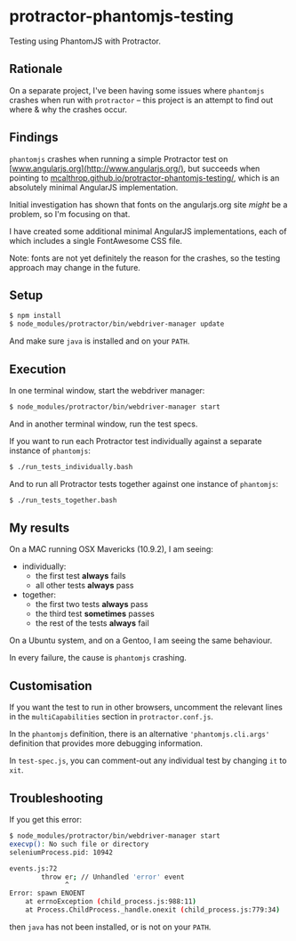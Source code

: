 protractor-phantomjs-testing
============================

Testing using PhantomJS with Protractor.


## Rationale

On a separate project, I've been having some issues where `phantomjs` crashes when run with `protractor` – this project is an attempt to find out where & why the crashes occur.

## Findings

`phantomjs` crashes when running a simple Protractor test on [www.angularjs.org](http://www.angularjs.org/), but succeeds when pointing to [mcalthrop.github.io/protractor-phantomjs-testing/](http://mcalthrop.github.io/protractor-phantomjs-testing/), which is an absolutely minimal AngularJS implementation.

Initial investigation has shown that fonts on the angularjs.org site _might_ be a problem, so I'm focusing on that.

I have created some additional minimal AngularJS implementations, each of which includes a single FontAwesome CSS file.

Note: fonts are not yet definitely the reason for the crashes, so the testing approach may change in the future.

## Setup

``` sh
$ npm install
$ node_modules/protractor/bin/webdriver-manager update
```

And make sure `java` is installed and on your `PATH`.

## Execution

In one terminal window, start the webdriver manager:
``` sh
$ node_modules/protractor/bin/webdriver-manager start
```

And in another terminal window, run the test specs.

If you want to run each Protractor test individually against a separate instance of `phantomjs`:
``` sh
$ ./run_tests_individually.bash
```

And to run all Protractor tests together against one instance of `phantomjs`:
``` sh
$ ./run_tests_together.bash
```

## My results

On a MAC running OSX Mavericks (10.9.2), I am seeing:

* individually:
    * the first test **always** fails
    * all other tests **always** pass
* together:
    * the first two tests **always** pass
    * the third test **sometimes** passes
    * the rest of the tests **always** fail

On a Ubuntu system, and on a Gentoo, I am seeing the same behaviour.

In every failure, the cause is `phantomjs` crashing.

## Customisation

If you want the test to run in other browsers, uncomment the relevant lines in the `multiCapabilities` section in `protractor.conf.js`.

In the `phantomjs` definition, there is an alternative `'phantomjs.cli.args'` definition that provides more debugging information.

In `test-spec.js`, you can comment-out any individual test by changing `it` to `xit`.

## Troubleshooting

If you get this error:

``` sh
$ node_modules/protractor/bin/webdriver-manager start
execvp(): No such file or directory
seleniumProcess.pid: 10942

events.js:72
        throw er; // Unhandled 'error' event
              ^
Error: spawn ENOENT
    at errnoException (child_process.js:988:11)
    at Process.ChildProcess._handle.onexit (child_process.js:779:34)
```

then `java` has not been installed, or is not on your `PATH`.
